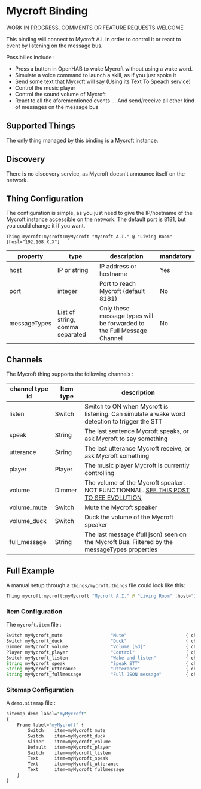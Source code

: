 # Mycroft Binding

WORK IN PROGRESS. COMMENTS OR FEATURE REQUESTS WELCOME

This binding will connect to Mycroft A.I. in order to control it or react to event by listening on the message bus.

Possibilies include :
- Press a button in OpenHAB to wake Mycroft without using a wake word.
- Simulate a voice command to launch a skill, as if you just spoke it
- Send some text that Mycroft will say (Using its Text To Speach service)
- Control the music player
- Control the sound volume of Mycroft
- React to all the aforementioned events
... And send/receive all other kind of messages on the message bus


## Supported Things

The only thing managed by this binding is a Mycroft instance.


## Discovery

There is no discovery service, as Mycroft doesn't announce itself on the network.


## Thing Configuration

The configuration is simple, as you just need to give the IP/hostname of the Mycroft instance accessible on the network.
The default port is 8181, but you could change it if you want.

```
Thing mycroft:mycroft:myMycroft "Mycroft A.I." @ "Living Room" [host="192.168.X.X"]
```

|   property    |              type               |         description                                                     | mandatory |
|---------------|---------------------------------|-------------------------------------------------------------------------|-----------|
| host          | IP or string                    | IP address or hostname                                                  |   Yes     |
| port          | integer                         | Port to reach Mycroft (default 8181)                                    |   No      |
| messageTypes  | List of string, comma separated | Only these message types will be forwarded to the Full Message Channel  |   No      |


## Channels

The Mycroft thing supports the following channels :


| channel type id              | Item type | description                                                                                    |
|------------------------------|-----------|------------------------------------------------------------------------------------------------|
| listen                       | Switch    | Switch to ON when Mycroft is listening. Can simulate a wake word detection to trigger the STT  |
| speak                        | String    | The last sentence Mycroft speaks, or ask Mycroft to say something                              |
| utterance                    | String    | The last utterance Mycroft receive, or ask Mycroft something                                   |
| player                       | Player    | The music player Mycroft is currently controlling                                              |
| volume                       | Dimmer    | The volume of the Mycroft speaker. NOT FUNCTIONNAL. [SEE THIS POST TO SEE EVOLUTION](https://community.mycroft.ai/t/openhab-plugin-development-audio-volume-message-types-missing/10576) |
| volume_mute                  | Switch    | Mute the Mycroft speaker                                                                       |
| volume_duck                  | Switch    | Duck the volume of the Mycroft speaker                                                         |
| full_message                 | String    | The last message (full json) seen on the Mycroft Bus. Filtered by the messageTypes properties  |


## Full Example

A manual setup through a `things/mycroft.things` file could look like this:

```java
Thing mycroft:mycroft:myMycroft "Mycroft A.I." @ "Living Room" [host="192.168.X.X", port=8181, messageTypes="message.type.1,message.type.2"]
```
### Item Configuration

The `mycroft.item` file :

```java
Switch myMycroft_mute                  "Mute"                      { channel="mycroft:mycroft:myMycroft:volume_mute" }
Switch myMycroft_duck                  "Duck"                      { channel="mycroft:mycroft:myMycroft:volume_duck" }
Dimmer myMycroft_volume                "Volume [%d]"               { channel="mycroft:mycroft:myMycroft:volume" }
Player myMycroft_player                "Control"                   { channel="mycroft:mycroft:myMycroft:player" }
Switch myMycroft_listen                "Wake and listen"           { channel="mycroft:mycroft:myMycroft:listen" }
String myMycroft_speak                 "Speak STT"                 { channel="mycroft:mycroft:myMycroft:speak" }
String myMycroft_utterance             "Utterance"                 { channel="mycroft:mycroft:myMycroft:utterance" }
String myMycroft_fullmessage           "Full JSON message"         { channel="mycroft:mycroft:myMycroft:full_message" }
```

### Sitemap Configuration

A `demo.sitemap` file :

```perl
sitemap demo label="myMycroft"
{
    Frame label="myMycroft" {
        Switch    item=myMycroft_mute
        Switch    item=myMycroft_duck
        Slider    item=myMycroft_volume
        Default   item=myMycroft_player
        Switch    item=myMycroft_listen
        Text      item=myMycroft_speak
        Text      item=myMycroft_utterance
        Text      item=myMycroft_fullmessage
    }
}
